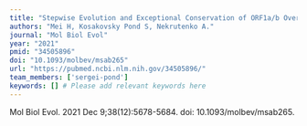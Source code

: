 ```yaml
---
title: "Stepwise Evolution and Exceptional Conservation of ORF1a/b Overlap in Coronaviruses"
authors: "Mei H, Kosakovsky Pond S, Nekrutenko A."
journal: "Mol Biol Evol"
year: "2021"
pmid: "34505896"
doi: "10.1093/molbev/msab265"
url: "https://pubmed.ncbi.nlm.nih.gov/34505896/"
team_members: ['sergei-pond']
keywords: [] # Please add relevant keywords here
---
```

Mol Biol Evol. 2021 Dec 9;38(12):5678-5684. doi: 10.1093/molbev/msab265.